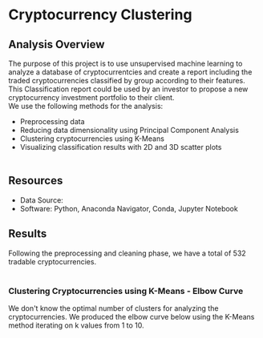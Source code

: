 # Cryptocurrency Clustering

## Analysis Overview
The purpose of this project is to use unsupervised machine learning to analyze a database of cryptocurrentcies and create a report including the traded cryptocurrencies classified by group according to their features.\
This Classification report could be used by an investor to propose a new cryptocurrency investment portfolio to their client. \
We use the following methods for the analysis:
- Preprocessing data
- Reducing data dimensionality using Principal Component Analysis
- Clustering cryptocurrencies using K-Means
- Visualizing classification results with 2D and 3D scatter plots
<br><br>

## Resources
- Data Source:
- Software: Python, Anaconda Navigator, Conda, Jupyter Notebook

## Results
Following the preprocessing and cleaning phase, we have a total of 532 tradable cryptocurrencies.
<br><br>

### Clustering Cryptocurrencies using K-Means - Elbow Curve
We don't know the optimal number of clusters for analyzing the cryptocurrencies. We produced the elbow curve below using the K-Means method iterating on k values from 1 to 10.
